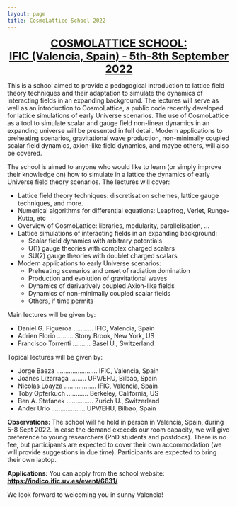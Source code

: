 ```yaml
---
layout: page
title: CosmoLattice School 2022
---
```


<div align="center"><font size=5><b><a href="https://indico.ific.uv.es/event/6631/" target="_blank">COSMOLATTICE SCHOOL: <br>
IFIC (Valencia, Spain) - 5th-8th September 2022</a></b></font></div>

This is a school aimed to provide a pedagogical introduction to lattice field theory techniques and their adaptation to simulate the dynamics of interacting fields in an expanding background. The lectures will serve as well as an introduction to CosmoLattice, a public code recently developed for lattice simulations of early Universe scenarios. The use of CosmoLattice as a tool to simulate scalar and gauge field non-linear dynamics in an expanding universe will be presented in full detail. Modern applications to preheating scenarios, gravitational wave production, non-minimally coupled scalar field dynamics, axion-like field dynamics, and maybe others, will also be covered.

The school is aimed to anyone who would like to learn (or simply improve their knowledge on) how to simulate in a lattice the dynamics of early Universe field theory scenarios. The lectures will cover:

* Lattice field theory techniques: discretisation schemes, lattice gauge techniques, and more.
* Numerical algorithms for differential equations: Leapfrog, Verlet, Runge-Kutta, etc
* Overview of CosmoLattice: libraries, modularity, parallelisation, ...
* Lattice simulations of interacting fields in an expanding background:
    - Scalar field dynamics with arbitrary potentials
    - U(1) gauge theories with complex charged scalars
    - SU(2) gauge theories with doublet charged scalars
* Modern applications to early Universe scenarios:
    - Preheating scenarios and onset of radiation domination
    - Production and evolution of gravitational waves
    - Dynamics of derivatively coupled Axion-like fields
    - Dynamics of non-minimally coupled scalar fields
    - Others, if time permits

Main lectures will be given by:

- Daniel G. Figueroa ........... IFIC, Valencia, Spain
- Adrien Florio  ......... Stony Brook, New York, US
- Francisco Torrenti .......... Basel U., Switzerland

Topical lectures will be given by:

- Jorge Baeza .......................  IFIC, Valencia, Spain
- Joanes Lizarraga  ......... UPV/EHU, Bilbao, Spain
- Nicolas Loayza  .................. IFIC, Valencia, Spain
- Toby Opferkuch  ............ Berkeley, California, US
- Ben A. Stefanek ............... Zurich U., Switzerland
- Ander Urio   ................... UPV/EHU, Bilbao, Spain

**Observations:** The school will he held in person in Valencia, Spain, during 5-8 Sept 2022. In case the demand exceeds our room capacity, we will give preference to young researchers (PhD students and postdocs). There is no fee, but participants are expected to cover their own accommodation (we will provide suggestions in due time). Participants are expected to bring their own laptop.

**Applications:** You can apply from the school website: <b><a href="https://indico.ific.uv.es/event/6631/" target="_blank">https://indico.ific.uv.es/event/6631/</a></b>

We look forward to welcoming you in sunny Valencia!
